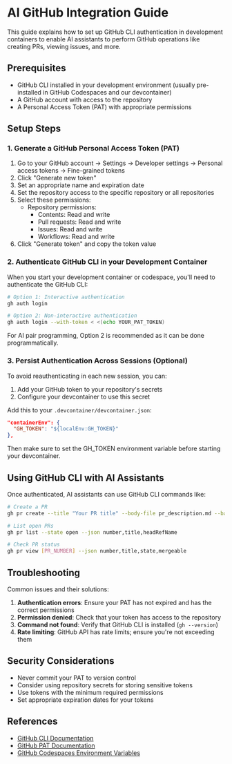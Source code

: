 # AI GitHub Integration Guide

This guide explains how to set up GitHub CLI authentication in development containers to enable AI assistants to perform GitHub operations like creating PRs, viewing issues, and more.

## Prerequisites

- GitHub CLI installed in your development environment (usually pre-installed in GitHub Codespaces and our devcontainer)
- A GitHub account with access to the repository
- A Personal Access Token (PAT) with appropriate permissions

## Setup Steps

### 1. Generate a GitHub Personal Access Token (PAT)

1. Go to your GitHub account → Settings → Developer settings → Personal access tokens → Fine-grained tokens
2. Click "Generate new token"
3. Set an appropriate name and expiration date
4. Set the repository access to the specific repository or all repositories
5. Select these permissions:
   - Repository permissions:
     - Contents: Read and write
     - Pull requests: Read and write
     - Issues: Read and write
     - Workflows: Read and write
6. Click "Generate token" and copy the token value

### 2. Authenticate GitHub CLI in your Development Container

When you start your development container or codespace, you'll need to authenticate the GitHub CLI:

```bash
# Option 1: Interactive authentication
gh auth login

# Option 2: Non-interactive authentication
gh auth login --with-token < <(echo YOUR_PAT_TOKEN)
```

For AI pair programming, Option 2 is recommended as it can be done programmatically.

### 3. Persist Authentication Across Sessions (Optional)

To avoid reauthenticating in each new session, you can:

1. Add your GitHub token to your repository's secrets
2. Configure your devcontainer to use this secret

Add this to your `.devcontainer/devcontainer.json`:

```json
"containerEnv": {
  "GH_TOKEN": "${localEnv:GH_TOKEN}"
},
```

Then make sure to set the GH_TOKEN environment variable before starting your devcontainer.

## Using GitHub CLI with AI Assistants

Once authenticated, AI assistants can use GitHub CLI commands like:

```bash
# Create a PR
gh pr create --title "Your PR title" --body-file pr_description.md --base main

# List open PRs
gh pr list --state open --json number,title,headRefName

# Check PR status
gh pr view [PR_NUMBER] --json number,title,state,mergeable
```

## Troubleshooting

Common issues and their solutions:

1. **Authentication errors**: Ensure your PAT has not expired and has the correct permissions
2. **Permission denied**: Check that your token has access to the repository
3. **Command not found**: Verify that GitHub CLI is installed (`gh --version`)
4. **Rate limiting**: GitHub API has rate limits; ensure you're not exceeding them

## Security Considerations

- Never commit your PAT to version control
- Consider using repository secrets for storing sensitive tokens
- Use tokens with the minimum required permissions
- Set appropriate expiration dates for your tokens

## References

- [GitHub CLI Documentation](https://cli.github.com/manual/)
- [GitHub PAT Documentation](https://docs.github.com/en/authentication/keeping-your-account-and-data-secure/creating-a-personal-access-token)
- [GitHub Codespaces Environment Variables](https://docs.github.com/en/codespaces/developing-in-codespaces/using-github-codespaces-with-github-cli)
